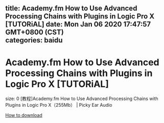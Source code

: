 
title: Academy.fm How to Use Advanced Processing Chains with Plugins in Logic Pro X [TUTORiAL]
date: Mon Jan 06 2020 17:47:57 GMT+0800 (CST)    
categories: baidu
---

# Academy.fm How to Use Advanced Processing Chains with Plugins in Logic Pro X [TUTORiAL]
size: 0
 [教程]Academy.fm How to Use Advanced Processing Chains with Plugins in Logic Pro X（255Mb） | Picky Ear Audio
 

[How to download](https://bpcam.bemobtrk.com/go/2ceec3aa-1ca2-46d6-b9ff-aaa5c184517c?jno=5198)